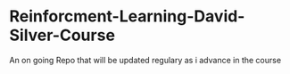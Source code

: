# Reinforcment-Learning-David-Silver-Course

An on going Repo that will be updated regulary as i advance in the course 
